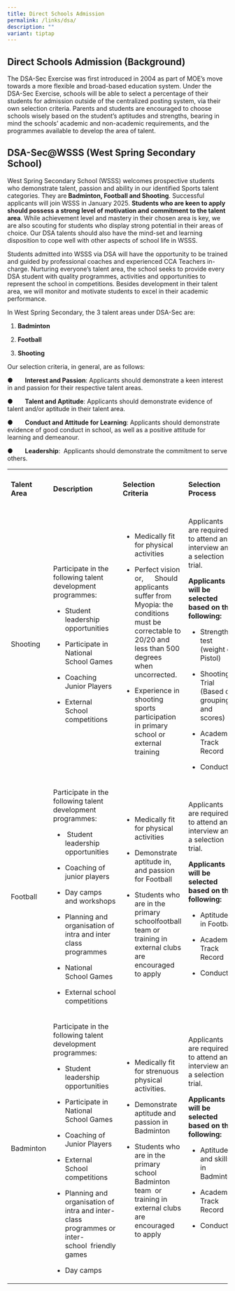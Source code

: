 ```yaml
---
title: Direct Schools Admission
permalink: /links/dsa/
description: ""
variant: tiptap
---
```

<h2>Direct Schools Admission (Background)</h2>
<p>The DSA-Sec Exercise was first introduced in 2004 as part of MOE’s move
towards a more flexible and broad-based education system. Under the DSA-Sec
Exercise, schools will be able to select a percentage of their students
for admission outside of the centralized posting system, via their own
selection criteria. Parents and students are encouraged to choose schools
wisely based on the student’s aptitudes and strengths, bearing in mind
the schools’ academic and non-academic requirements, and the programmes
available to develop the area of talent.</p>
<h2>DSA-Sec@WSSS (West Spring Secondary School)</h2>
<p>West Spring Secondary School (WSSS) welcomes prospective students who
demonstrate talent, passion and ability in our identified Sports talent
categories. They are<strong> Badminton, Football and Shooting</strong>.
Successful applicants will join WSSS in January 2025. <strong>Students who are keen to apply should possess a strong level of motivation and commitment to the talent area</strong>.
While achievement level and mastery in their chosen area is key, we are
also scouting for students who display strong potential in their areas
of choice. Our DSA talents should also have the mind-set and learning disposition
to cope well with other aspects of school life in WSSS.</p>
<p>Students admitted into WSSS via DSA will have the opportunity to be trained
and guided by professional coaches and experienced CCA Teachers in-charge.
Nurturing everyone’s talent area, the school seeks to provide every DSA
student with quality programmes, activities and opportunities to represent
the school in competitions. Besides development in their talent area, we
will monitor and motivate students to excel in their academic performance.</p>
<p>In West Spring Secondary, the 3 talent areas under DSA-Sec are:</p>
<ol data-tight="true" class="tight">
<li>
<p><strong>Badminton</strong>
</p>
</li>
<li>
<p><strong>Football</strong>
</p>
</li>
<li>
<p><strong>Shooting</strong>
</p>
</li>
</ol>
<p>Our selection criteria, in general, are as follows:</p>
<p>●&nbsp;&nbsp;&nbsp;&nbsp;&nbsp;&nbsp; <strong>Interest and Passion</strong>:
Applicants should demonstrate a keen interest in and passion for their
respective talent areas.</p>
<p>●&nbsp;&nbsp;&nbsp;&nbsp;&nbsp;&nbsp; <strong>Talent and Aptitude</strong>:
Applicants should demonstrate evidence of talent and/or aptitude in their
talent area.</p>
<p>●&nbsp;&nbsp;&nbsp;&nbsp;&nbsp;&nbsp; <strong>Conduct and Attitude for Learning</strong>:
Applicants should demonstrate evidence of good conduct in school, as well
as a positive attitude for learning and demeanour.&nbsp;</p>
<p>●&nbsp;&nbsp;&nbsp;&nbsp;&nbsp;&nbsp; <strong>Leadership</strong>: &nbsp;Applicants
should demonstrate the commitment to serve others.</p>
<table>
<tbody>
<tr>
<td rowspan="1" colspan="1">
<h4>Talent Area</h4>
</td>
<td rowspan="1" colspan="1">
<h4>Description</h4>
</td>
<td rowspan="1" colspan="1">
<h4>Selection Criteria</h4>
</td>
<td rowspan="1" colspan="1">
<h4>Selection Process</h4>
</td>
</tr>
<tr>
<td rowspan="1" colspan="1">
<p>Shooting</p>
</td>
<td rowspan="1" colspan="1">
<p>Participate in the following talent development programmes:</p>
<ul data-tight="true" class="tight">
<li>
<p>Student leadership opportunities</p>
</li>
<li>
<p>Participate in National School Games</p>
</li>
<li>
<p>Coaching Junior Players</p>
</li>
<li>
<p>External School competitions</p>
</li>
</ul>
</td>
<td rowspan="1" colspan="1">
<ul data-tight="true" class="tight">
<li>
<p>Medically fit for physical activities</p>
</li>
<li>
<p>Perfect vision or,&nbsp;&nbsp;&nbsp;&nbsp;&nbsp; Should applicants suffer
from Myopia: the conditions must be correctable to 20/20 and less than
500 degrees when uncorrected.</p>
</li>
<li>
<p>Experience in shooting sports participation in primary school or external
training</p>
</li>
</ul>
</td>
<td rowspan="1" colspan="1">
<p>Applicants are required to attend an interview and a selection trial.</p>
<p><strong>Applicants will be selected based on the following:</strong>&nbsp;</p>
<ul data-tight="true" class="tight">
<li>
<p>Strength test (weight of Pistol)</p>
</li>
<li>
<p>Shooting Trial (Based on groupings and scores)</p>
</li>
<li>
<p>Academic Track Record</p>
</li>
<li>
<p>Conduct</p>
</li>
</ul>
</td>
</tr>
<tr>
<td rowspan="1" colspan="1">
<p>Football</p>
</td>
<td rowspan="1" colspan="1">
<p>Participate in the following talent development programmes:</p>
<ul data-tight="true" class="tight">
<li>
<p>&nbsp;Student leadership opportunities</p>
</li>
<li>
<p>Coaching of junior players</p>
</li>
<li>
<p>Day camps and workshops</p>
</li>
<li>
<p>Planning and organisation of intra and inter class programmes&nbsp;</p>
</li>
<li>
<p>National School Games</p>
</li>
<li>
<p>External school competitions</p>
</li>
</ul>
</td>
<td rowspan="1" colspan="1">
<ul data-tight="true" class="tight">
<li>
<p>Medically fit for physical activities</p>
</li>
<li>
<p>Demonstrate aptitude in, and passion for Football</p>
</li>
<li>
<p>Students who are in the primary schoolfootball team or training in external
clubs are encouraged to apply</p>
</li>
</ul>
</td>
<td rowspan="1" colspan="1">
<p>Applicants are required to attend an interview and a selection trial.</p>
<p><strong>Applicants will be selected based on the following:</strong>
</p>
<ul data-tight="true" class="tight">
<li>
<p>Aptitude in Football</p>
</li>
<li>
<p>Academic Track Record</p>
</li>
<li>
<p>Conduct</p>
</li>
</ul>
<p>&nbsp;</p>
</td>
</tr>
<tr>
<td rowspan="1" colspan="1">
<p>Badminton</p>
</td>
<td rowspan="1" colspan="1">
<p>Participate in the following talent development programmes:</p>
<ul data-tight="true" class="tight">
<li>
<p>Student leadership opportunities</p>
</li>
<li>
<p>Participate in National School Games</p>
</li>
<li>
<p>Coaching of Junior Players</p>
</li>
<li>
<p>External School competitions</p>
</li>
<li>
<p>Planning and organisation of intra and&nbsp;inter-class programmes or
inter-school&nbsp;&nbsp;friendly games</p>
</li>
<li>
<p>Day camps</p>
</li>
</ul>
</td>
<td rowspan="1" colspan="1">
<ul data-tight="true" class="tight">
<li>
<p>Medically fit for strenuous physical activities.</p>
</li>
<li>
<p>Demonstrate aptitude and passion in Badminton</p>
</li>
<li>
<p>Students who are in the primary school Badminton team &nbsp;or training
in external clubs are encouraged to apply</p>
</li>
</ul>
</td>
<td rowspan="1" colspan="1">
<p>Applicants are required to attend an interview and a selection trial.</p>
<p><strong>Applicants will be selected based on the following:</strong>
</p>
<ul data-tight="true" class="tight">
<li>
<p>Aptitude and skills in Badminton</p>
</li>
<li>
<p>Academic Track Record</p>
</li>
<li>
<p>Conduct</p>
</li>
</ul>
<p>&nbsp;</p>
<p>&nbsp;</p>
</td>
</tr>
</tbody>
</table>
<p></p>